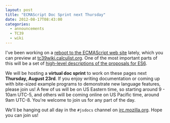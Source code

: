```yaml
---
layout: post
title: "ECMAScript Doc Sprint next Thursday"
date: 2012-08-17T08:43:00
categories:
  - announcements
  - TC39
  - wiki
---
```


I've been working on a [reboot to the ECMAScript web site](https://github.com/dherman/tc39-codex-wiki) lately, which you can preview at [tc39wiki.calculist.org](http://tc39wiki.calculist.org). One of the most important parts of this will be a set of [high-level descriptions of the proposals for ES6](http://tc39wiki.calculist.org/es6/).

We will be hosting a **virtual doc sprint** to work on these pages next **Thursday, August 23rd**. If you enjoy writing documentation or coming up with bite-sized example programs to demonstrate new language features, please join us! A few of us will be on US Eastern time, so starting around 9 - 10am UTC-5, and others will be coming online on US Pacific time, around 9am UTC-8. You're welcome to join us for any part of the day.

We'll be hanging out all day in the `#jsdocs` channel on [irc.mozilla.org](http://irc.mozilla.org). Hope you can join us!
